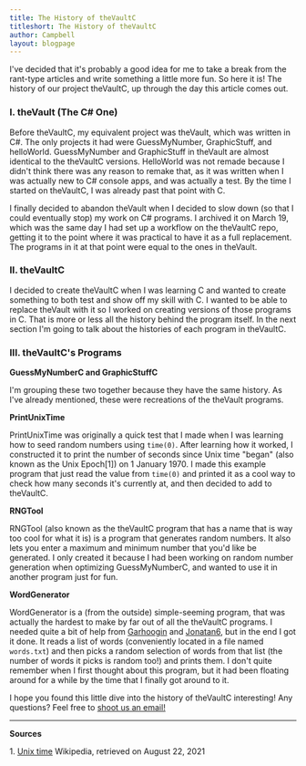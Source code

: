 ```yaml
---
title: The History of theVaultC
titleshort: The History of theVaultC
author: Campbell
layout: blogpage
---
```


I've decided that it's probably a good idea for me to take a break from the rant-type articles and write something a little more fun. So here it is! The history of our project theVaultC, up through the day this article comes out.

### I. theVault (The C# One)

Before theVaultC, my equivalent project was theVault, which was written in C#. The only projects it had were GuessMyNumber, GraphicStuff, and helloWorld. GuessMyNumber and GraphicStuff in theVault are almost identical to the theVaultC versions. HelloWorld was not remade because I didn't think there was any reason to remake that, as it was written when I was actually new to C# console apps, and was actually a test. By the time I started on theVaultC, I was already past that point with C.

I finally decided to abandon theVault when I decided to slow down (so that I could eventually stop) my work on C# programs. I archived it on March 19, which was the same day I had set up a workflow on the theVaultC repo, getting it to the point where it was practical to have it as a full replacement. The programs in it at that point were equal to the ones in theVault.

### II. theVaultC

I decided to create theVaultC when I was learning C and wanted to create something to both test and show off my skill with C. I wanted to be able to replace theVault with it so I worked on creating versions of those programs in C. That is more or less all the history behind the program itself. In the next section I'm going to talk about the histories of each program in theVaultC.

### III. theVaultC's Programs

**GuessMyNumberC and GraphicStuffC**

I'm grouping these two together because they have the same history. As I've already mentioned, these were recreations of the theVault programs.

**PrintUnixTime**

PrintUnixTime was originally a quick test that I made when I was learning how to seed random numbers using `time(0)`. After learning how it worked, I constructed it to print the number of seconds since Unix time "began" (also known as the Unix Epoch\[1\]) on 1 January 1970. I made this example program that just read the value from `time(0)` and printed it as a cool way to check how many seconds it's currently at, and then decided to add to theVaultC.

**RNGTool**

RNGTool (also known as the theVaultC program that has a name that is way too cool for what it is) is a program that generates random numbers. It also lets you enter a maximum and minimum number that you'd like be generated. I only created it because I had been working on random number generation when optimizing GuessMyNumberC, and wanted to use it in another program just for fun.

**WordGenerator**

WordGenerator is a (from the outside) simple-seeming program, that was actually the hardest to make by far out of all the theVaultC programs. I needed quite a bit of help from [Garhoogin](https://github.com/Garhoogin) and [Jonatan6](https://github.com/Jonatan6), but in the end I got it done. It reads a list of words (conveniently located in a file named `words.txt`) and then picks a random selection of words from that list (the number of words it picks is random too!) and prints them. I don't quite remember when I first thought about this program, but it had been floating around for a while by the time that I finally got around to it.

I hope you found this little dive into the history of theVaultC interesting! Any questions? Feel free to [shoot us an email!](mailto:github@ncxprogramming.com)

- - -

**Sources**

1\. [Unix time](https://en.wikipedia.org/wiki/Unix_time) Wikipedia, retrieved on August 22, 2021